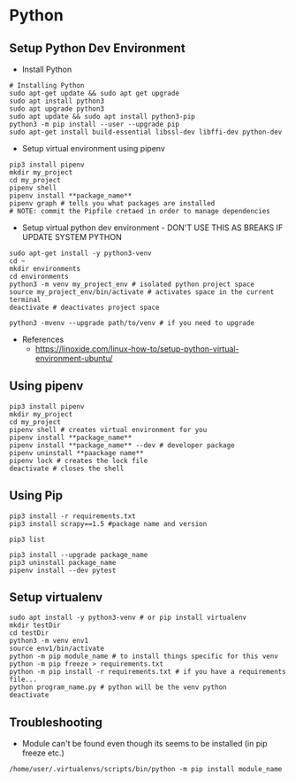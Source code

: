 # Python

## Setup Python Dev Environment
* Install Python
```
# Installing Python
sudo apt-get update && sudo apt get upgrade
sudo apt install python3
sudo apt upgrade python3
sudo apt update && sudo apt install python3-pip
python3 -m pip install --user --upgrade pip
sudo apt-get install build-essential libssl-dev libffi-dev python-dev
```
* Setup virtual environment using pipenv
```
pip3 install pipenv
mkdir my_project
cd my_project
pipenv shell
pipenv install **package_name**
pipenv graph # tells you what packages are installed
# NOTE: commit the Pipfile cretaed in order to manage dependencies
```

* Setup virtual python dev environment - DON'T USE THIS AS BREAKS IF UPDATE SYSTEM PYTHON
```
sudo apt-get install -y python3-venv
cd ~
mkdir environments
cd environments
python3 -m venv my_project_env # isolated python project space
source my_project_env/bin/activate # activates space in the current terminal
deactivate # deactivates project space

python3 -mvenv --upgrade path/to/venv # if you need to upgrade
```
  * References
    * https://linoxide.com/linux-how-to/setup-python-virtual-environment-ubuntu/

## Using pipenv
```
pip3 install pipenv
mkdir my_project
cd my_project
pipenv shell # creates virtual environment for you
pipenv install **package_name**
pipenv install **package_name** --dev # developer package
pipenv uninstall **paackage name**
pipenv lock # creates the lock file
deactivate # closes the shell
```

## Using Pip
```
pip3 install -r requirements.txt
pip3 install scrapy==1.5 #package name and version

pip3 list

pip3 install --upgrade package_name
pip3 uninstall package_name
pipenv install --dev pytest
```

## Setup virtualenv
```
sudo apt install -y python3-venv # or pip install virtualenv
mkdir testDir
cd testDir
python3 -m venv env1
source env1/bin/activate
python -m pip module_name # to install things specific for this venv
python -m pip freeze > requirements.txt
python -m pip install -r requirements.txt # if you have a requirements file...
python program_name.py # python will be the venv python
deactivate
```

## Troubleshooting
* Module can't be found even though its seems to be installed (in pip freeze etc.)
```
/home/user/.virtualenvs/scripts/bin/python -m pip install module_name
```
